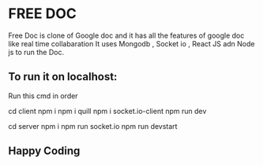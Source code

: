 # FREE DOC

Free Doc is clone of Google doc and it has all the features of google doc like real time collabaration 
It uses Mongodb , Socket io , React JS adn Node js to run the Doc.


## To run it on localhost:

Run this cmd in order

cd client
npm i
npm i quill 
npm i socket.io-client
npm run dev


cd server
npm i
npm run socket.io
npm run devstart 

## Happy Coding
